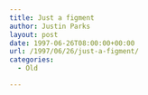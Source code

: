 ```yaml
---
title: Just a figment
author: Justin Parks
layout: post
date: 1997-06-26T08:00:00+00:00
url: /1997/06/26/just-a-figment/
categories:
  - Old

---
```

